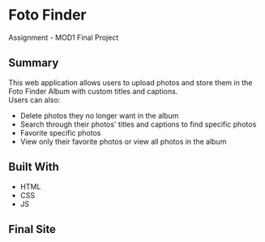 # Foto Finder
Assignment - MOD1 Final Project

## Summary
This web application allows users to upload photos and store them in the Foto Finder Album with custom titles and captions.  
Users can also:  
* Delete photos they no longer want in the album
* Search through their photos' titles and captions to find specific photos
* Favorite specific photos
* View only their favorite photos or view all photos in the album  

## Built With
* HTML
* CSS
* JS

## Final Site
